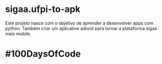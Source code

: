# sigaa.ufpi-to-apk

Este projeto nasce com o objetivo de aprender a desenvolver apps com python.
Também criar um aplicativo adroid para tornar a plataforma sigaa mais mobile.
# #100DaysOfCode
